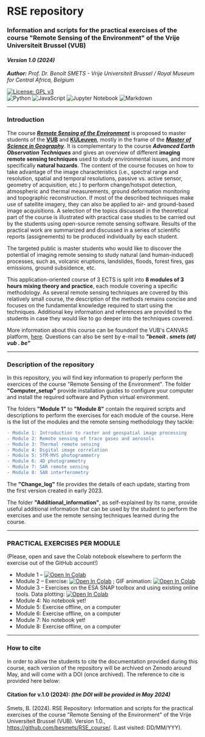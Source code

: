 # RSE repository
### Information and scripts for the practical exercises of the course "Remote Sensing of the Environment" of the Vrije Universiteit Brussel (VUB)
#### *Version 1.0 (2024)*   
***Author:*** *Prof. Dr. Benoît SMETS - Vrije Universiteit Brussel / Royal Museum for Central Africa, Belgium*

[![License: GPL v3](https://img.shields.io/badge/License-GPLv3-blue.svg)](https://www.gnu.org/licenses/gpl-3.0)   
![Python](https://img.shields.io/badge/python-3670A0?style=for-the-badge&logo=python&logoColor=ffdd54) ![JavaScript](https://img.shields.io/badge/javascript-%23323330.svg?style=for-the-badge&logo=javascript&logoColor=%23F7DF1E) ![Jupyter Notebook](https://img.shields.io/badge/jupyter-%23FA0F00.svg?style=for-the-badge&logo=jupyter&logoColor=white) ![Markdown](https://img.shields.io/badge/markdown-%23000000.svg?style=for-the-badge&logo=markdown&logoColor=white) 

-------

### Introduction

The course [***Remote Sensing of the Environment***](https://canvas.vub.be/courses/35191) is proposed to master students of the [**VUB**](https://www.vub.be) and [**KULeuven**](https://www.kuleuven.be/), mostly in the frame of the [***Master of Science in Geography***](https://www.vub.be/en/studying-vub/all-study-programmes-vub/bachelors-and-masters-programmes-vub/master-in-geography-vub). It is complementary to the course ***Advanced Earth Observation Techniques*** and gives an overview of different **imaging remote sensing techniques** used to study environmental issues, and more specifically **natural hazards**. The content of the course focuses on how to take advantage of the image characteristics (i.e., spectral range and resolution, spatial and temporal resolutions, passive vs. active sensor, geometry of acquisition, etc.) to perform change/hotspot detection, atmospheric and thermal measurements, ground deformation monitoring and topographic reconstruction. If most of the described techniques make use of satellite imagery, they can also be applied to air- and ground-based image acquisitions. A selection of the topics discussed in the theoretical part of the course is illustrated with practical case studies to be carried out by the students using open-source remote sensing software. Results of the practical work are summarized and discussed in a series of scientific reports (assignements) to be produced individually by each student.

The targeted public is master students who would like to discover the potential of imaging remote sensing to study natural (and human-induced) processes, such as, volcanic eruptions, landslides, floods, forest fires, gas emissions, ground subsidence, etc.

This application-oriented course of 3 ECTS is split into **8 modules of 3 hours mixing theory and practice**, each module covering a specific methodology. As several remote sensing techniques are covered by this relatively small course, the description of the methods remains concise and focuses on the fundamental knowledge required to start using the techniques. Additional key information and references are provided to the students in case they would like to go deeper into the techniques covered.

More information about this course can be foundonf the VUB's CANVAS platform, [here](https://canvas.vub.be/courses/35191). Questions can also be sent by e-mail to ***"benoit . smets (at) vub . be"***

-------

### Description of the repository

In this repository, you will find key information to properly perform the exercices of the course "Remote Sensing of the Environment". The folder **"Computer_setup"** provide installation guides to configure your computer and install the required software and Python virtual environment.

The folders **"Module 1"** to **"Module 8"** contain the required scripts and descriptions to perform the exercises for each module of the course. Here is the list of the modules and the remote sensing methodology they tackle:
```diff
- Module 1: Introduction to raster and geospatial image processing
- Module 2: Remote sensing of trace gases and aerosols
- Module 3: Thermal remote sensing
- Module 4: Digital image correlation
- Module 5: SfM-MVS photogrammetry
- Module 6: 4D photogrammetry
- Module 7: SAR remote sensing
- Module 8: SAR interferometry
```

The **"Change_log"** file provides the details of each update, starting from the first version created in early 2023.

The folder **"Additional_information"**, as self-explained by its name, provide useful additional information that can be used by the student to perform the exercises and use the remote sensing techniques learned during the course.

-------

### PRACTICAL EXERCISES PER MODULE
(Please, open and save the Colab notebook elsewhere to perform the exercise out of the GitHub account!)  

- Module 1 – [![Open In Colab](https://colab.research.google.com/assets/colab-badge.svg)](https://colab.research.google.com/github/besmets/RSE_course/blob/main/RSE_Lecture_01_image_processing_with_Python.ipynb)
- Module 2 – Exercise: [![Open In Colab](https://colab.research.google.com/assets/colab-badge.svg)](https://colab.research.google.com/github/besmets/RSE_course/blob/main/RSE_Lecture_02_RS_of_ash_and_gas.ipynb) ; GIF animation: [![Open In Colab](https://colab.research.google.com/assets/colab-badge.svg)](https://colab.research.google.com/github/besmets/RSE_course/blob/main/RSE_Lecture_02_GIF_Animation.ipynb)
- Module 3 – Exercises on the ESA SNAP toolbox and using existing online tools. Data plotting: [![Open In Colab](https://colab.research.google.com/assets/colab-badge.svg)](https://colab.research.google.com/github/besmets/RSE_course/blob/main/RSE_Lecture_03_Plotting_NHI_and_MODVOLC_data.ipynb)
- Module 4: No notebook yet!
- Module 5: Exercise offline, on a computer
- Module 6: Exercise offline, on a computer
- Module 7: No notebook yet!
- Module 8: Exercise offline, on a computer

-------

### How to cite

In order to allow the students to cite the documentation provided during this course, each version of the repository will be archived on Zenodo around May, and will come with a DOI (once archived). The reference to cite is provided here below:

#### Citation for v.1.0 (2024): *(the DOI will be provided in May 2024)*
Smets, B. (2024). RSE Repository: Information and scripts for the practical exercises of the course "Remote Sensing of the Environment" of the Vrije Universiteit Brussel (VUB). Version 1.0., https://github.com/besmets/RSE_course/. (Last visited: DD/MM/YYY).
